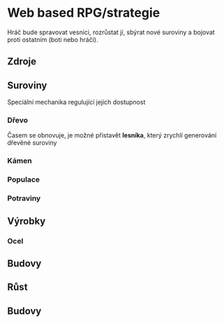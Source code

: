 # Web based RPG/strategie
Hráč bude spravovat vesnici, rozrůstat jí, sbýrat nové suroviny a bojovat proti ostatním (boti nebo hráči).
## Zdroje
## Suroviny
Speciální mechanika regulující jejich dostupnost
### Dřevo
  Časem se obnovuje, je možné přistavět __lesníka__, který zrychlí generování dřevěné suroviny
### Kámen
### Populace
### Potraviny
## Výrobky
### Ocel
## Budovy
## Růst
## Budovy
